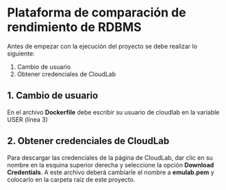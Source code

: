 # Plataforma de comparación de rendimiento de RDBMS

Antes de empezar con la ejecución del proyecto se debe realizar lo siguiente:
1. Cambio de usuario
2. Obtener credenciales de CloudLab

## 1. Cambio de usuario

En el archivo **Dockerfile** debe escribir su usuario de cloudlab en la variable USER (línea 3)

## 2. Obtener credenciales de CloudLab

Para descargar las credenciales de la página de CloudLab, dar clic en su nombre en la esquina superior derecha y seleccione la opción **Download Credentials**. A este archivo deberá cambiarle el nombre a **emulab.pem** y colocarlo en la carpeta raíz de este proyecto.
